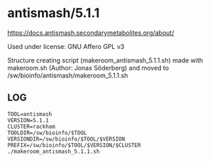 antismash/5.1.1
========================

<https://docs.antismash.secondarymetabolites.org/about/>

Used under license:
GNU Affero GPL v3

Structure creating script (makeroom_antismash_5.1.1.sh) made with makeroom.sh (Author: Jonas Söderberg) and moved to /sw/bioinfo/antismash/makeroom_5.1.1.sh

LOG
---

    TOOL=antismash
    VERSION=5.1.1
    CLUSTER=rackham
    TOOLDIR=/sw/bioinfo/$TOOL
    VERSIONDIR=/sw/bioinfo/$TOOL/$VERSION
    PREFIX=/sw/bioinfo/$TOOL/$VERSION/$CLUSTER
    ./makeroom_antismash_5.1.1.sh

